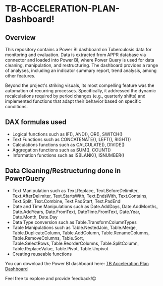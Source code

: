 # TB-ACCELERATION-PLAN-Dashboard!

## Overview
This repository contains a Power BI dashboard on Tuberculosis data for monitoring and evaluation.  Data is extracted from APPR database via connector and loaded into Power BI, where Power Query is used for data cleaning, manipulation, and restructuring.  The dashboard provides a range of analyses, including an indicator summary report, trend analysis, among other features.

Beyond the project's striking visuals, its most compelling feature was the automation of recurring processes.  Specifically, it addressed the dynamic recalculations required by period changes (e.g., quarterly shifts) and implemented functions that adapt their behavior based on specific conditions.
## DAX formulas used 
  - Logical functions such as IF(), AND(), OR(), SWITCH()
  - Text Functions such as CONCATENATE(), LEFT(), RIGHT()
  - Calculations functions such as CALCULATE(), DIVIDE()
  - Aggregation functions such as SUM(), COUNT()
  - Information functions such as ISBLANK(), ISNUMBER()
## Data Cleaning/Restructuring done in PowerQuery
  - Text Manipulation such as Text.Replace, Text.BeforeDelimiter, Text.AfterDelimiter, Text.StartsWith, Text.EndsWith, Text.Contains, Text.Split, Text.Combine, 
    Text.PadStart, Text.PadEnd
  - Date and Time Manipulations such as Date.AddDays, Date.AddMonths, Date.AddYears, Date.FromText, DateTime.FromText, Date.Year, Date.Month, Date.Day
  - Data Type conversion such as Table.TransformColumnTypes
  - Table Manipulations such as Table.NestedJoin, Table.Merge, Table.DuplicateColumn, Table.AddColumn, Table.RenameColumns, Table.RemoveColumns, Table.Sort,     
    Table.SelectRows, Table.ReorderColumns, Table.SplitColumn, Table.ReplaceValue, Table.Pivot, Table.Unpivot
  - Creating reuseable functions

You can download the Power BI dashboard here: [TB Acceleration Plan Dashboard](https://drive.google.com/file/d/1OP9B2RkexCGm_K_W2QJ5PUfv6vJilPKP/view?usp=sharing)

Feel free to explore and provide feedback!😊
